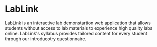 # LabLink

LabLink is an interactive lab demonstartion web application that allows students without access to lab materials to experience high quality labs online. LabLink's syllabus provides tailored content for every student through our introducotry questionnaire.
